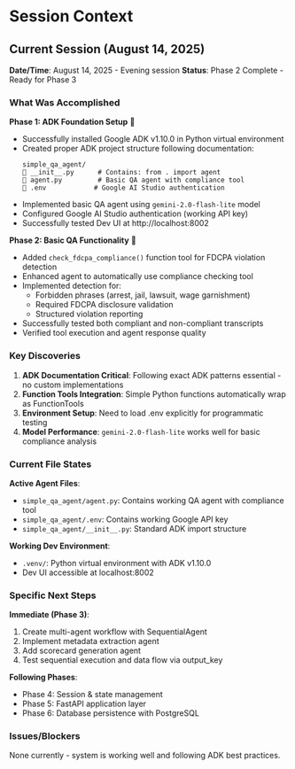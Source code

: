 # Session Context

## Current Session (August 14, 2025)

**Date/Time**: August 14, 2025 - Evening session
**Status**: Phase 2 Complete - Ready for Phase 3

### What Was Accomplished

**Phase 1: ADK Foundation Setup** 
- Successfully installed Google ADK v1.10.0 in Python virtual environment
- Created proper ADK project structure following documentation:
  ```
  simple_qa_agent/
     __init__.py      # Contains: from . import agent
     agent.py         # Basic QA agent with compliance tool
     .env            # Google AI Studio authentication
  ```
- Implemented basic QA agent using `gemini-2.0-flash-lite` model
- Configured Google AI Studio authentication (working API key)
- Successfully tested Dev UI at http://localhost:8002

**Phase 2: Basic QA Functionality** 
- Added `check_fdcpa_compliance()` function tool for FDCPA violation detection
- Enhanced agent to automatically use compliance checking tool
- Implemented detection for:
  - Forbidden phrases (arrest, jail, lawsuit, wage garnishment)
  - Required FDCPA disclosure validation
  - Structured violation reporting
- Successfully tested both compliant and non-compliant transcripts
- Verified tool execution and agent response quality

### Key Discoveries

1. **ADK Documentation Critical**: Following exact ADK patterns essential - no custom implementations
2. **Function Tools Integration**: Simple Python functions automatically wrap as FunctionTools
3. **Environment Setup**: Need to load .env explicitly for programmatic testing
4. **Model Performance**: `gemini-2.0-flash-lite` works well for basic compliance analysis

### Current File States

**Active Agent Files**:
- `simple_qa_agent/agent.py`: Contains working QA agent with compliance tool
- `simple_qa_agent/.env`: Contains working Google API key
- `simple_qa_agent/__init__.py`: Standard ADK import structure

**Working Dev Environment**:
- `.venv/`: Python virtual environment with ADK v1.10.0
- Dev UI accessible at localhost:8002

### Specific Next Steps

**Immediate (Phase 3)**:
1. Create multi-agent workflow with SequentialAgent
2. Implement metadata extraction agent  
3. Add scorecard generation agent
4. Test sequential execution and data flow via output_key

**Following Phases**:
- Phase 4: Session & state management
- Phase 5: FastAPI application layer
- Phase 6: Database persistence with PostgreSQL

### Issues/Blockers

None currently - system is working well and following ADK best practices.